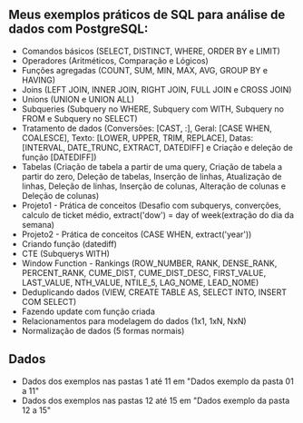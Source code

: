 
## Meus exemplos práticos de SQL para análise de dados com PostgreSQL:
- Comandos básicos (SELECT, DISTINCT, WHERE, ORDER BY e LIMIT)
- Operadores (Aritméticos, Comparação e Lógicos)
- Funções agregadas (COUNT, SUM, MIN, MAX, AVG, GROUP BY e HAVING)
- Joins (LEFT JOIN, INNER JOIN, RIGHT JOIN, FULL JOIN e CROSS JOIN)
- Unions (UNION e UNION ALL)
- Subqueries (Subquery no WHERE, Subquery com WITH, Subquery no FROM e Subquery no SELECT)
- Tratamento de dados (Conversões: [CAST, :], Geral: [CASE WHEN, COALESCE], Texto: [LOWER, UPPER, TRIM, REPLACE], Datas: [INTERVAL, DATE_TRUNC, EXTRACT, DATEDIFF] e Criação e deleção de função [DATEDIFF])
- Tabelas (Criação de tabela a partir de uma query, Criação de tabela a partir do zero, Deleção de tabelas, Inserção de linhas, Atualização de linhas, Deleção de linhas, Inserção de colunas, Alteração de colunas e Deleção de colunas)
- Projeto1 - Prática de conceitos (Desafio com subquerys, converções, calculo de ticket médio, extract('dow') =  day of week(extração do dia da semana)
- Projeto2 - Prática de conceitos (CASE WHEN, extract('year'))
- Criando função (datediff)
- CTE (Subquerys WITH)
- Window Function - Rankings (ROW_NUMBER, RANK, DENSE_RANK, PERCENT_RANK, CUME_DIST, CUME_DIST_DESC, FIRST_VALUE, LAST_VALUE, NTH_VALUE, NTILE_5, LAG_NOME, LEAD_NOME)
- Deduplicando dados  (VIEW,  CREATE TABLE AS, SELECT INTO, INSERT COM SELECT)
- Fazendo update com função criada
- Relacionamentos para  modelagem do dados (1x1, 1xN, NxN)
- Normalização de dados (5 formas normais)

## Dados
- Dados dos exemplos nas pastas 1 até 11 em "Dados exemplo da pasta 01 a 11"
- Dados dos exemplos nas pastas 12 até 15 em "Dados exemplo da pasta 12 a 15"
